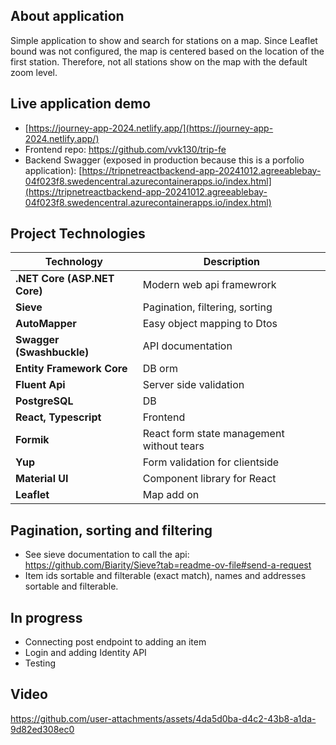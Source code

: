 ## About application

Simple application to show and search for stations on a map. Since Leaflet bound was not configured, the map is centered based on the location of the first station. Therefore, not all stations show on the map with the default zoom level.

## Live application demo

- [https://journey-app-2024.netlify.app/](https://journey-app-2024.netlify.app/)
- Frontend repo: https://github.com/vvk130/trip-fe
- Backend Swagger (exposed in production because this is a porfolio application):
  [https://tripnetreactbackend-app-20241012.agreeablebay-04f023f8.swedencentral.azurecontainerapps.io/index.html](https://tripnetreactbackend-app-20241012.agreeablebay-04f023f8.swedencentral.azurecontainerapps.io/index.html)

## Project Technologies

| **Technology**               | **Description**                           |
| ---------------------------- | ----------------------------------------- |
| **.NET Core (ASP.NET Core)** | Modern web api framewrork                 |
| **Sieve**                    | Pagination, filtering, sorting            |
| **AutoMapper**               | Easy object mapping to Dtos               |
| **Swagger (Swashbuckle)**    | API documentation                         |
| **Entity Framework Core**    | DB orm                                    |
| **Fluent Api**               | Server side validation                    |
| **PostgreSQL**               | DB                                        |
| **React, Typescript**        | Frontend                                  |
| **Formik**                   | React form state management without tears |
| **Yup**                      | Form validation for clientside            |
| **Material UI**              | Component library for React               |
| **Leaflet**                  | Map add on                                |

## Pagination, sorting and filtering

- See sieve documentation to call the api: https://github.com/Biarity/Sieve?tab=readme-ov-file#send-a-request
- Item ids sortable and filterable (exact match), names and addresses sortable and filterable.

## In progress

- Connecting post endpoint to adding an item
- Login and adding Identity API
- Testing

## Video

https://github.com/user-attachments/assets/4da5d0ba-d4c2-43b8-a1da-9d82ed308ec0
